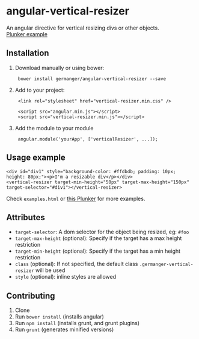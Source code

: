 # angular-vertical-resizer
An angular directive for vertical resizing divs or other objects.<br/>
<a href="http://plnkr.co/edit/3WpNZ3UZLTCDez84oHw3?p=preview">Plunker example</a>

## Installation

1. Download manually or using bower:

        bower install germanger/angular-vertical-resizer --save

2. Add to your project:

        <link rel="stylesheet" href="vertical-resizer.min.css" />
   
        <script src="angular.min.js"></script>
        <script src="vertical-resizer.min.js"></script>
        
3. Add the module to your module

        angular.module('yourApp', ['verticalResizer', ...]);
   
## Usage example

    <div id="div1" style="background-color: #ffdbdb; padding: 10px; height: 80px;"><p>I'm a resizable div</p></div>
    <vertical-resizer target-min-height="50px" target-max-height="150px" target-selector="#div1"></vertical-resizer>

Check `examples.html` or <a href="http://plnkr.co/edit/3WpNZ3UZLTCDez84oHw3?p=preview">this Plunker</a> for more examples.

## Attributes

 - `target-selector`: A dom selector for the object being resized, eg: `#foo`
 - `target-max-height` (optional): Specify if the target has a max height restriction
 - `target-min-height` (optional): Specify if the target has a min height restriction
 - `class` (optional): If not specified, the default class `.germanger-vertical-resizer` will be used
 - `style` (optional): inline styles are allowed

## Contributing

1. Clone
2. Run `bower install` (installs angular)
3. Run `npm install` (installs grunt, and grunt plugins)
4. Run `grunt` (generates minified versions)

